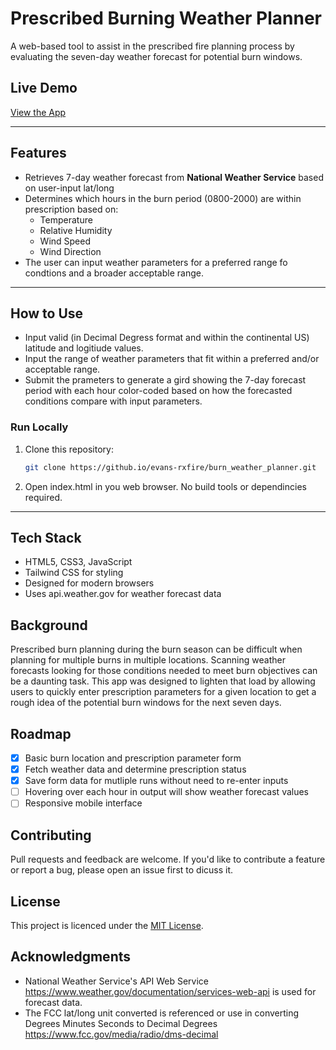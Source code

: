 # Prescribed Burning Weather Planner

A web-based tool to assist in the prescribed fire planning process by evaluating the seven-day weather forecast for potential burn windows.

## Live Demo

[View the App](https://evans-rxfire.github.io/burn_weather_planner/)

---

## Features

- Retrieves 7-day weather forecast from **National Weather Service** based on user-input lat/long
- Determines which hours in the burn period (0800-2000) are within prescription based on:
  - Temperature
  - Relative Humidity
  - Wind Speed
  - Wind Direction
- The user can input weather parameters for a preferred range fo condtions and a broader acceptable range. 

---

## How to Use

- Input valid (in Decimal Degress format and within the continental US) latitude and logitiude values.
- Input the range of weather parameters that fit within a preferred and/or acceptable range.
- Submit the prameters to generate a gird showing the 7-day forecast period with each hour color-coded based on how the forecasted conditions compare with input parameters.

### Run Locally

1. Clone this repository:
    ```bash
    git clone https://github.io/evans-rxfire/burn_weather_planner.git

2. Open index.html in you web browser. No build tools or  dependincies required.

---

## Tech Stack

 - HTML5, CSS3, JavaScript
 - Tailwind CSS for styling
 - Designed for modern browsers
 - Uses api.weather.gov for weather forecast data

## Background

Prescribed burn planning during the burn season can be difficult when planning for multiple burns in multiple locations. Scanning weather forecasts looking for those conditions needed to meet burn objectives can be a daunting task. This app was designed to lighten that load by allowing users to quickly enter prescription parameters for a given location to get a rough idea of the potential burn windows for the next seven days. 

## Roadmap

- [x] Basic burn location and prescription parameter form
- [x] Fetch weather data and determine prescription status
- [x] Save form data for mutliple runs without need to re-enter inputs
- [ ] Hovering over each hour in output will show weather forecast values
- [ ] Responsive mobile interface

## Contributing
Pull requests and feedback are welcome. If you'd like to contribute a feature or report a bug, please open an issue first to dicuss it.

## License
This project is licenced under the [MIT License](LICENSE).

## Acknowledgments

- National Weather Service's API Web Service https://www.weather.gov/documentation/services-web-api is used for forecast data. 
- The FCC lat/long unit converted is referenced or use in converting Degrees Minutes Seconds to Decimal Degrees https://www.fcc.gov/media/radio/dms-decimal
